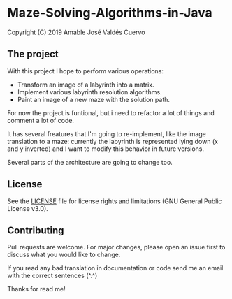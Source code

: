 # Maze-Solving-Algorithms-in-Java
Copyright (C) 2019  Amable José Valdés Cuervo
## The project
With this project I hope to perform various operations:
- Transform an image of a labyrinth into a matrix.
- Implement various labyrinth resolution algorithms.
- Paint an image of a new maze with the solution path.

For now the project is funtional, but i need to refactor a lot of things and comment a lot of code.

It has several freatures that I'm going to re-implement, like the image translation to a maze: currently the 
labyrinth is represented lying down (x and y inverted) and I want to modify this behavior in future versions.

Several parts of the architecture are going to change too.

## License
See the [LICENSE](https://github.com/Amable-Valdes/Maze-Solving-Algorithms-in-Java/blob/master/LICENSE) 
file for license rights and limitations (GNU General Public License v3.0).

## Contributing
Pull requests are welcome. For major changes, please open an issue first to discuss what you would like to change.

If you read any bad translation in documentation or code send me an email with the correct sentences (^.^)

Thanks for read me!
